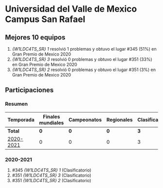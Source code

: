 ---
---

# Universidad del Valle de Mexico Campus San Rafael

## Mejores 10 equipos

1. _{W1LDC4TS_SR} 1_ resolvió 1 problemas y obtuvo el lugar #345 (51%) en Gran Premio de Mexico 2020
1. _{W1LDC4TS_SR} 3_ resolvió 0 problemas y obtuvo el lugar #351 (33%) en Gran Premio de Mexico 2020
1. _{W1LDC4TS_SR} 2_ resolvió 0 problemas y obtuvo el lugar #351 (3%) en Gran Premio de Mexico 2020

## Participaciones

### Resumen

| Temporada | Finales mundiales | Campeonatos | Regionales | Clasificatorios | Equipos |
| --- | --- | --- | --- | --- | --- |
| **Total** | **0** | **0** | **0** | **3** | **3** |
| [2020-2021](#2020-2021) | 0 | 0 | 0 | 3 | 3 |

### 2020-2021

1. #345 _{W1LDC4TS_SR} 1_ (Clasificatorio)
1. #351 _{W1LDC4TS_SR} 3_ (Clasificatorio)
1. #351 _{W1LDC4TS_SR} 2_ (Clasificatorio)



